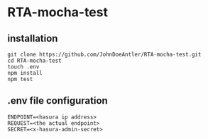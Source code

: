 # RTA-mocha-test

## installation
```
git clone https://github.com/JohnDoeAntler/RTA-mocha-test.git
cd RTA-mocha-test
touch .env
npm install
npm test
```

## .env file configuration
```
ENDPOINT=<hasura ip address>
REQUEST=<the actual endpoint>
SECRET=<x-hasura-admin-secret>
```
